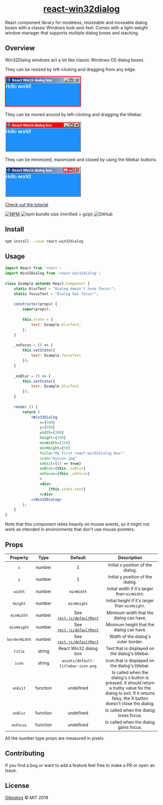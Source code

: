 <h1 align="center"><a href="https://gikoskos.github.io/react-win32dialog/">react-win32dialog</a></h1>

React component library for modeless, resizeable and moveable dialog boxes with a classic Windows look-and-feel. Comes with a light-weight window manager that supports multiple dialog boxes and stacking.

## Overview

Win32Dialog windows act a lot like classic Windows OS dialog boxes.

They can be resized by left-clicking and dragging from any edge.

![red-border](red-border.png)

They can be moved around by left-clicking and dragging the titlebar.

![red-border](red-titlebar.png)

They can be minimized, maximized and closed by using the titlebar buttons.

![red-border](red-buttons.png)

[Check out the tutorial](https://gikoskos.github.io/react-win32dialog/)

[![NPM](https://img.shields.io/npm/v/react-win32dialog.svg)](https://www.npmjs.com/package/react-win32dialog) ![npm bundle size (minified + gzip)](https://img.shields.io/bundlephobia/minzip/react-win32dialog.svg) ![GitHub](https://img.shields.io/github/license/mashape/apistatus.svg)

## Install

```bash
npm install --save react-win32dialog
```


## Usage

```jsx
import React from 'react';
import Win32Dialog from 'react-win32dialog';

class Example extends React.Component {
    static blurText = "Dialog doesn't have focus!";
    static focusText = "Dialog has focus!";

    constructor(props) {
        super(props);

        this.state = {
            text: Example.blurText,
        };
    }

    _onFocus = () => {
        this.setState({
            text: Example.focusText
        });
    }

    _onBlur = () => {
        this.setState({
            text: Example.blurText
        });
    }

    render () {
        return (
            <Win32Dialog
                x={500}
                y={500}
                width={200}
                height={200}
                minWidth={150}
                minHeight={50}
                title="My first react-win32dialog box!"
                icon="myicon.jpg"
                onExit={() => true}
                onBlur={this._onBlur}
                onFocus={this._onFocus}
                >
                <div>
                    {this.state.text}
                </div>
            </Win32Dialog>
        );
    }
}
```

Note that this component relies heavily on mouse events, so it might not work as intended in environments that don't use mouse pointers.

## Props

|   Property    |   Type   |                           Default                            |                         Description                          |
| :-----------: | :------: | :----------------------------------------------------------: | :----------------------------------------------------------: |
|      `x`      |  number  |                              1                               |              Initial x position of the dialog.               |
|      `y`      |  number  |                              1                               |              Initial y position of the dialog.               |
|    `width`    |  number  |                          `minWidth`                          |        Initial width if it's larger than `minWidth`.         |
|   `height`    |  number  |                         `minHeight`                          |       Initial height if it's larger than `minHeight`.        |
|  `minWidth`   |  number  | See [`rect.js/defaultRect`](https://github.com/Gikoskos/react-win32dialog/blob/master/src/rect.js#L9) |           Minimum width that the dialog can have.            |
|  `minHeight`  |  number  | See [`rect.js/defaultRect`](https://github.com/Gikoskos/react-win32dialog/blob/master/src/rect.js#L9) |           Minimum height that the dialog can have.           |
| `borderWidth` |  number  | See [`rect.js/defaultRect`](https://github.com/Gikoskos/react-win32dialog/blob/master/src/rect.js#L9) |             Width of the dialog's outer border.              |
|    `title`    |  string  |                    React Win32 dialog box                    |       Text that is displayed on the dialog's titlebar.       |
|    `icon`     |  string  |              `assets/default-titlebar-icon.png`              |       Icon that is displayed on the dialog's titlebar.       |
|   `onExit`    | function |                          undefined                           | Is called when the dialog's `X` button is pressed. It should return a truthy value for the dialog to exit. If it returns falsy, the X button doesn't close the dialog. |
|   `onBlur`    | function |                          undefined                           |            Is called when the dialog loses focus.            |
|   `onFocus`   | function |                          undefined                           |            Is called when the dialog gains focus.            |

All the number type props are measured in pixels.

## Contributing

If you find a bug or want to add a feature feel free to make a PR or open an Issue.

## License

 [Gikoskos](https://github.com/Gikoskos) © MIT 2018 
